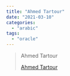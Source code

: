 ```yaml
---
title: "Ahmed Tartour"
date: "2021-03-10"
categories:
  - "arabic"
tags:
  - "oracle"
---
```


> Ahmed Tartour
>
> [Ahmed Tartour ](https://www.youtube.com/c/AhmedTartourAT/playlists)
